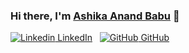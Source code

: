 ### Hi there, I'm [Ashika Anand Babu](https://www.google.com) 👋

[![Linkedin](https://i.stack.imgur.com/gVE0j.png) LinkedIn](https://www.linkedin.com/in/ashikaa/)
&nbsp;
[![GitHub](https://i.stack.imgur.com/tskMh.png) GitHub](https://github.com/)
